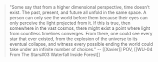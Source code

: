 > "Some say that from a higher dimensional perspective, time doesn't exist. The past, present, and future all unfold in the same space. A person can only see the world before them because their eyes can only perceive the light projected from it. 
> If this is true, then somewhere in the vast cosmos, there might exist a point where light from countless timelines converges. From there, one could see every star that ever existed, from the explosion of the universe to its eventual collapse, and witness every possible ending the world could take under an infinite number of choices."
> -- [[Xavier]] POV, [[WU-04 From The Stars#03 Waterfall Inside Forest]]